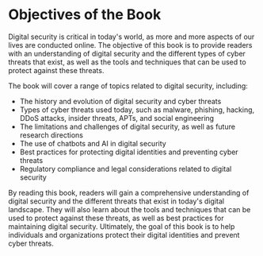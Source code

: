 Objectives of the Book
====================================

Digital security is critical in today's world, as more and more aspects of our lives are conducted online. The objective of this book is to provide readers with an understanding of digital security and the different types of cyber threats that exist, as well as the tools and techniques that can be used to protect against these threats.

The book will cover a range of topics related to digital security, including:

* The history and evolution of digital security and cyber threats
* Types of cyber threats used today, such as malware, phishing, hacking, DDoS attacks, insider threats, APTs, and social engineering
* The limitations and challenges of digital security, as well as future research directions
* The use of chatbots and AI in digital security
* Best practices for protecting digital identities and preventing cyber threats
* Regulatory compliance and legal considerations related to digital security

By reading this book, readers will gain a comprehensive understanding of digital security and the different threats that exist in today's digital landscape. They will also learn about the tools and techniques that can be used to protect against these threats, as well as best practices for maintaining digital security. Ultimately, the goal of this book is to help individuals and organizations protect their digital identities and prevent cyber threats.
